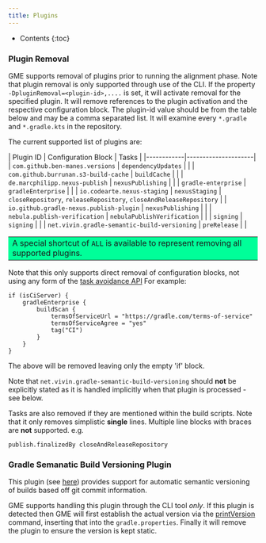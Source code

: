 ```yaml
---
title: Plugins
---
```


* Contents
{:toc}

### Plugin Removal

GME supports removal of plugins prior to running the alignment phase. Note that plugin removal is
only supported through use of the CLI. If the property `-DpluginRemoval=<plugin-id>,....` is set, it
will activate removal for the specified plugin. It will remove references to the plugin activation
and the respective configuration block. The plugin-id value should be from the table below and may be
a comma separated list. It will examine every `*.gradle` and `*.gradle.kts` in the repository.

The current supported list of plugins are:

| Plugin ID    | Configuration Block | Tasks |
|------------|---------------------|
| `com.github.ben-manes.versions` | `dependencyUpdates`  | |
| `com.github.burrunan.s3-build-cache` | `buildCache`  | |
| `de.marcphilipp.nexus-publish` | `nexusPublishing`  | |
| `gradle-enterprise` | `gradleEnterprise`  | |
| `io.codearte.nexus-staging` | `nexusStaging`  | `closeRepository`, `releaseRepository`, `closeAndReleaseRepository` |
| `io.github.gradle-nexus.publish-plugin` | `nexusPublishing`  | |
| `nebula.publish-verification` | `nebulaPublishVerification`  | |
| `signing` | `signing`  | |
| `net.vivin.gradle-semantic-build-versioning` | `preRelease` | |

<table bgcolor="#00ff99">
<tr>
<td>
    A special shortcut of <code>ALL</code> is available to represent removing all supported plugins.
</td>
</tr>
</table>


Note that this only supports direct removal of configuration blocks, not using any form of the [task
avoidance API](https://docs.gradle.org/current/userguide/task_configuration_avoidance.html) For example:

```
if (isCiServer) {
    gradleEnterprise {
        buildScan {
            termsOfServiceUrl = "https://gradle.com/terms-of-service"
            termsOfServiceAgree = "yes"
            tag("CI")
        }
    }
}
```

The above will be removed leaving only the empty 'if' block.

Note that `net.vivin.gradle-semantic-build-versioning` should **not** be explicitly stated as it is handled
implicitly when that plugin is processed - see below.

Tasks are also removed if they are mentioned within the build scripts. Note that it only removes simplistic
**single** lines. Multiple line blocks with braces are **not** supported. e.g.
```
publish.finalizedBy closeAndReleaseRepository
```

### Gradle Semanatic Build Versioning Plugin

This plugin (see [here](https://github.com/vivin/gradle-semantic-build-versioning)) provides support for
automatic semantic versioning of builds based off git commit information.

GME supports handling this plugin through the CLI tool *only*. If this plugin is detected then GME will first
establish the actual version via the [printVersion](https://github.com/vivin/gradle-semantic-build-versioning#printversion)
command, inserting that into the `gradle.properties`. Finally it will remove the plugin to ensure the version
is kept static.
